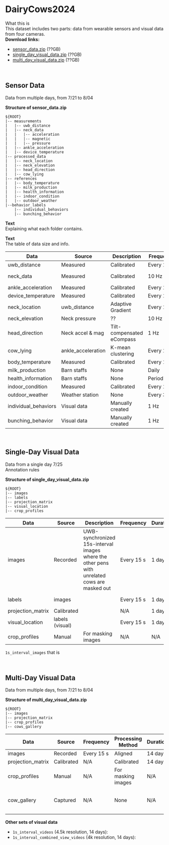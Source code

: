 # DairyCows2024


What this is\
This dataset includes two parts: data from wearable sensors and visual data from four cameras.\
**Download links:**
* [sensor_data.zip](link1) (??GB)
* [single_day_visual_data.zip](link1) (??GB)
* [multi_day_visual_data.zip](link1) (??GB)

<br />

Sensor Data
------

Data from multiple days, from 7/21 to 8/04

**Structure of sensor_data.zip**

```
${ROOT}
|-- measurements 
|   |-- uwb_distance
|   |-- neck_data
|   |   |-- acceleration
|   |   |-- magnetic
|   |   |-- pressure
|   |-- ankle_acceleration
|   |-- device_temperature
|-- processed_data
|   |-- neck_location
|   |-- neck_elevation
|   |-- head_direction
|   |-- cow_lying
|-- references 
|   |-- body_temperature
|   |-- milk_production
|   |-- health_information
|   |-- indoor_condition
|   |-- outdoor_weather
|--behavior_labels
    |-- individual_behaviors
    |-- bunching_behavior

```
**Text**\
Explaining what each folder contains.

**Text**\
The table of data size and info.

| Data | Source | Description | Frequency| Duration | Size   |
|-------------|--------|-----------|----------|----------|--------|
| uwb_distance| Measured | Calibrated | Every 15 s  | 14 days  |        |
| neck_data   | Measured | Calibrated  | 10 Hz | 14 days  | 9.6 GB |
| ankle_acceleration| Measured | Calibrated |Every 1 m  | 14 days  |        |
|device_temperature| Measured | Calibrated |Every 15 s | 14 days  |        |
|neck_location|uwb_distance|Adaptive Gradient | Every 15 s|14 days  |        |
|neck_elevation|Neck pressure| ?? | 10 Hz | 14 days |
|head_direction|Neck accel & mag| Tilt-compensated eCompass | 1 Hz|14 days| |
|cow_lying | ankle_acceleration | K-mean clustering | Every 1 m | 14 days | |
|body_temperature  | Measured | Calibrated  | Every 1 m    | 14 days | |
|milk_production   | Barn staffs | None  | Daily  | 14 days | | 
|health_information| Barn staffs | None  | Periodically | 14 days | |
|indoor_condition  | Measured | Calibrated | Every 1 m | 14 days | |
|outdoor_weather   | Weather station | None | Every 3 m    | 14 days | |
|individual_behaviors| Visual data | Manually created  | 1 Hz| 1 day | |
|bunching_behavior| Visual data | Manually created | 1 Hz | 1 day | |

<br />

Single-Day Visual Data
------

Data from a single day 7/25\
Annotation rules

**Structure of single_day_visual_data.zip**
```
${ROOT}
|-- images
|-- labels
|-- projection_matrix
|-- visual_location
|-- crop_profiles
```

| Data | Source | Description | Frequency | Duration | Size   |
|-------------|--------|-----------|----------|----------|--------|
| images| Recorded | UWB-synchronized 15s-interval images where the other pens with unrelated cows are masked out | Every 15 s | 1 day  | 20k imgs, 20 GB |
| labels   |images | | Every 15 s | 1 day  | 20k labels |
| projection_matrix |Calibrated|  | N/A| 1 day  |        |
| visual_location | labels (visual) | |Every 15 s | 1 day  |
| crop_profiles| Manual | For masking images | N/A | N/A | |

```1s_interval_images``` that is

<br />

Multi-Day Visual Data
------

Data from multiple days, from 7/21 to 8/04

**Structure of multi_day_visual_data.zip**
```
${ROOT}
|-- images
|-- projection_matrix
|-- crop_profiles
|-- cows_gallery
```

| Data | Source | Frequency | Processing Method | Duration | Size   |
|-------------|--------|-----------|----------|----------|--------|
| images| Recorded | Every 15 s| Aligned | 14 day  |   ? GB     |
| projection_matrix |Calibrated | N/A | Calibrated | 14 days  |        |
| crop_profiles | Manual | N/A | For masking images | N/A | |
| cow_gallery |Captured | N/A | None | N/A  | 500 imgs, 1.92 GB |


**Other sets of visual data**
* ```1s_interval_videos``` (4.5k resolution, 14 days): 
* ```1s_interval_combined_view_videos``` (4k resolution, 14 days): 
